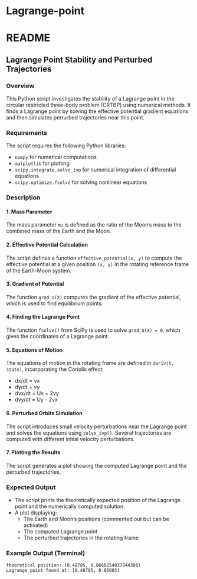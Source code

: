 # Lagrange-point
# README

## Lagrange Point Stability and Perturbed Trajectories

### Overview
This Python script investigates the stability of a Lagrange point in the circular restricted three-body problem (CRTBP) using numerical methods. It finds a Lagrange point by solving the effective potential gradient equations and then simulates perturbed trajectories near this point.

### Requirements
The script requires the following Python libraries:
- `numpy` for numerical computations
- `matplotlib` for plotting
- `scipy.integrate.solve_ivp` for numerical integration of differential equations
- `scipy.optimize.fsolve` for solving nonlinear equations

### Description
#### 1. **Mass Parameter**
The mass parameter `mu` is defined as the ratio of the Moon’s mass to the combined mass of the Earth and the Moon.

#### 2. **Effective Potential Calculation**
The script defines a function `effective_potential(x, y)` to compute the effective potential at a given position `(x, y)` in the rotating reference frame of the Earth-Moon system.

#### 3. **Gradient of Potential**
The function `grad_U(X)` computes the gradient of the effective potential, which is used to find equilibrium points.

#### 4. **Finding the Lagrange Point**
The function `fsolve()` from SciPy is used to solve `grad_U(X) = 0`, which gives the coordinates of a Lagrange point.

#### 5. **Equations of Motion**
The equations of motion in the rotating frame are defined in `deriv(t, state)`, incorporating the Coriolis effect:
- dx/dt = vx
- dy/dt = vy
- dvx/dt = Ux + 2vy
- dvy/dt = Uy - 2vx

#### 6. **Perturbed Orbits Simulation**
The script introduces small velocity perturbations near the Lagrange point and solves the equations using `solve_ivp()`. Several trajectories are computed with different initial velocity perturbations.

#### 7. **Plotting the Results**
The script generates a plot showing the computed Lagrange point and the perturbed trajectories.

### Expected Output
- The script prints the theoretically expected position of the Lagrange point and the numerically computed solution.
- A plot displaying:
  - The Earth and Moon’s positions (commented out but can be activated)
  - The computed Lagrange point
  - The perturbed trajectories in the rotating frame

### Example Output (Terminal)
```
theoretical position: (0.48785, 0.8660254037844386)
Lagrange point found at: [0.48785, 0.86603]
```

